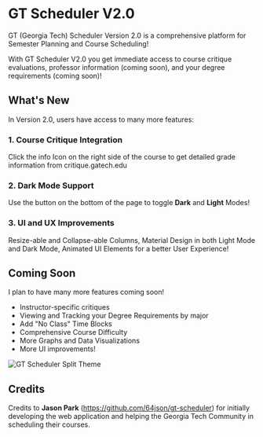 # GT Scheduler V2.0

GT (Georgia Tech) Scheduler Version 2.0 is a comprehensive platform for Semester Planning and Course Scheduling!

With GT Scheduler V2.0 you get immediate access to course critique evaluations, professor information (coming soon), and your degree requirements (coming soon)!

## What's New

In Version 2.0, users have access to many more features:

### 1. Course Critique Integration

Click the info Icon on the right side of the course to get detailed grade information from critique.gatech.edu

### 2. Dark Mode Support

Use the button on the bottom of the page to toggle **Dark** and **Light** Modes!

### 3. UI and UX Improvements

Resize-able and Collapse-able Columns, Material Design in both Light Mode and Dark Mode, Animated UI Elements for a better User Experience!

## Coming Soon

I plan to have many more features coming soon!

- Instructor-specific critiques
- Viewing and Tracking your Degree Requirements by major
- Add "No Class" Time Blocks
- Comprehensive Course Difficulty
- More Graphs and Data Visualizations
- More UI improvements!

![GT Scheduler Split Theme](https://raw.githubusercontent.com/abhitirumala/gt-scheduler-v2/master/public/image.png)

## Credits

Credits to **Jason Park** (https://github.com/64json/gt-scheduler) for initially developing the web application and helping the Georgia Tech Community in scheduling their courses.
